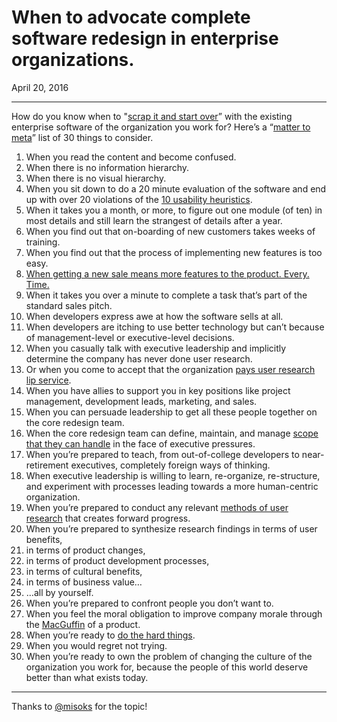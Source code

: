 # When to advocate complete software redesign in enterprise organizations.
April 20, 2016
* * *
How do you know when to "[scrap it and start over](https://medium.com/@misoks/the-7-articles-about-enterprise-ux-it-d-be-great-if-someone-would-write-please-359e094d418b)” with the existing enterprise software of the organization you work for? Here’s a “[matter to meta](http://www.strelka.com/en/press/books/dark-matter-and-trojan-horses-a-strategic-design-vocabulary)” list of 30 things to consider.

1. When you read the content and become confused.
2. When there is no information hierarchy.
3. When there is no visual hierarchy.
4. When you sit down to do a 20 minute evaluation of the software and end up with over 20 violations of the [10 usability heuristics](https://www.nngroup.com/articles/ten-usability-heuristics/).
5. When it takes you a month, or more, to figure out one module (of ten) in most details and still learn the strangest of details after a year.
6. When you find out that on-boarding of new customers takes weeks of training.
7. When you find out that the process of implementing new features is too easy.
8. [When getting a new sale means more features to the product. Every. Time.](https://medium.com/@timleisio/product-scope-goodbye-features-hello-user-scenarios-c23bfd1f0589)
9. When it takes you over a minute to complete a task that’s part of the standard sales pitch.
10. When developers express awe at how the software sells at all.
11. When developers are itching to use better technology but can’t because of management-level or executive-level decisions.
12. When you casually talk with executive leadership and implicitly determine the company has never done user research.
13. Or when you come to accept that the organization [pays user research lip service](https://www.nngroup.com/articles/ux-without-user-research/).
14. When you have allies to support you in key positions like project management, development leads, marketing, and sales.
15. When you can persuade leadership to get all these people together on the core redesign team.
16. When the core redesign team can define, maintain, and manage [scope that they can handle](https://medium.com/@timleisio/the-blue-balls-of-product-scope-4e95833dc4a5) in the face of executive pressures.
17. When you’re prepared to teach, from out-of-college developers to near-retirement executives, completely foreign ways of thinking.
18. When executive leadership is willing to learn, re-organize, re-structure, and experiment with processes leading towards a more human-centric organization.
19. When you’re prepared to conduct any relevant [methods of user research](https://www.nngroup.com/articles/which-ux-research-methods/) that creates forward progress.
20. When you’re prepared to synthesize research findings in terms of user benefits,
21. in terms of product changes,
22. in terms of product development processes,
23. in terms of cultural benefits,
24. in terms of business value…
25. …all by yourself.
26. When you’re prepared to confront people you don’t want to.
27. When you feel the moral obligation to improve company morale through the [MacGuffin](https://en.wikipedia.org/wiki/MacGuffin) of a product.
28. When you’re ready to [do the hard things](http://danwaldschmidt.com/2014/01/business/hard-things).
29. When you would regret not trying.
30. When you’re ready to own the problem of changing the culture of the organization you work for, because the people of this world deserve better than what exists today.

* * *

Thanks to [@misoks](https://medium.com/@misoks) for the topic!